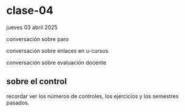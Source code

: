 # clase-04

jueves 03 abril 2025

conversación sobre paro

conversación sobre enlaces en u-cursos

conversación sobre evaluación docente

## sobre el control

recordar ver los números de controles, los ejercicios y los semestres pasados.
